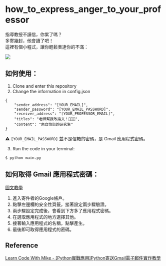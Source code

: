 # how_to_express_anger_to_your_professor

指導教授不讀信，你累了嗎？\
多寄幾封，他會讀了吧！\
這裡有個小程式，讓你輕鬆表達你的不滿：

![](https://i.imgur.com/Ed9HSCu.png)

## 如何使用：

1. Clone and enter this repository
2. Change the information in config.json
```json=
{
    "sender_address": "[YOUR_EMAIL]",
    "sender_password": "[YOUR_EMAIL_PASSWORD]",
    "receiver_address": "[YOUR_PROFESSOR_EMAIL]",
    "titles": "老師幫我改論文！😤😠😡",
    "content": "來自憤怒的研究生"
}
```
:warning:
```[YOUR_EMAIL_PASSWORD]``` 並不是信箱的密碼，是 Gmail 應用程式密碼。

3. Run the code in your terminal:
```json=
$ python main.py
```


## 如何取得 Gmail 應用程式密碼：

[圖文教學](https://www.learncodewithmike.com/2020/02/python-email.html)

1. 進入寄件者的Google帳戶。
1. 點擊左邊欄的安全性頁籤，接著設定兩步驟驗證。
1. 兩步驟設定完成後，會看到下方多了應用程式密碼。
1. 在選取應用程式的地方選擇其他。
1. 接著輸入應用程式的名稱，點擊產生。
1. 最後即可取得應用程式的密碼。




## Reference
[Learn Code With Mike - [Python實戰應用]Python寄送Gmail電子郵件實作教學](https://www.learncodewithmike.com/2020/02/python-email.html)
